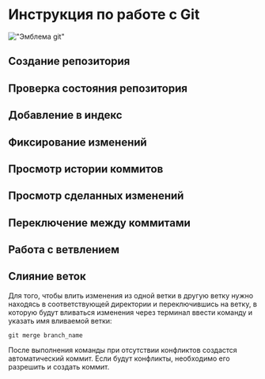 # **Инструкция по работе с Git**

!["Эмблема git"](git.png)

## Создание репозитория


## Проверка состояния репозитория


## Добавление в индекс 


## Фиксирование изменений 


## Просмотр истории коммитов


## Просмотр сделанных изменений


## Переключение между коммитами


## Работа с ветвлением


## Слияние веток

Для того, чтобы влить изменения из одной ветки в другую ветку нужно находясь в соответствующей директории и переключившись на ветку, в которую будут вливаться изменения через терминал ввести команду и указать имя вливаемой ветки:

    git merge branch_name

После выполнения команды при отсутствии конфликтов создастся автоматический коммит. Если будут конфликты, необходимо его разрешить и создать коммит.